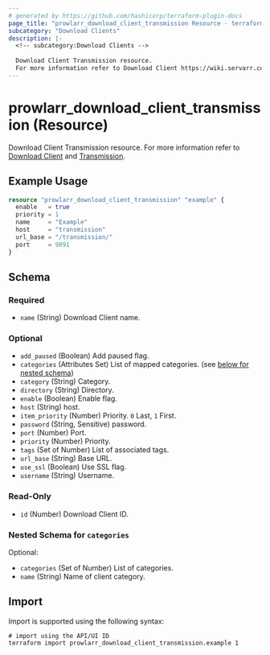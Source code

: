```yaml
---
# generated by https://github.com/hashicorp/terraform-plugin-docs
page_title: "prowlarr_download_client_transmission Resource - terraform-provider-prowlarr"
subcategory: "Download Clients"
description: |-
  <!-- subcategory:Download Clients -->
  
  Download Client Transmission resource.
  For more information refer to Download Client https://wiki.servarr.com/prowlarr/settings#download-clients and Transmission https://wiki.servarr.com/prowlarr/supported#transmission.
---
```


# prowlarr_download_client_transmission (Resource)

<!-- subcategory:Download Clients -->
Download Client Transmission resource.
For more information refer to [Download Client](https://wiki.servarr.com/prowlarr/settings#download-clients) and [Transmission](https://wiki.servarr.com/prowlarr/supported#transmission).

## Example Usage

```terraform
resource "prowlarr_download_client_transmission" "example" {
  enable   = true
  priority = 1
  name     = "Example"
  host     = "transmission"
  url_base = "/transmission/"
  port     = 9091
}
```

<!-- schema generated by tfplugindocs -->
## Schema

### Required

- `name` (String) Download Client name.

### Optional

- `add_paused` (Boolean) Add paused flag.
- `categories` (Attributes Set) List of mapped categories. (see [below for nested schema](#nestedatt--categories))
- `category` (String) Category.
- `directory` (String) Directory.
- `enable` (Boolean) Enable flag.
- `host` (String) host.
- `item_priority` (Number) Priority. `0` Last, `1` First.
- `password` (String, Sensitive) password.
- `port` (Number) Port.
- `priority` (Number) Priority.
- `tags` (Set of Number) List of associated tags.
- `url_base` (String) Base URL.
- `use_ssl` (Boolean) Use SSL flag.
- `username` (String) Username.

### Read-Only

- `id` (Number) Download Client ID.

<a id="nestedatt--categories"></a>
### Nested Schema for `categories`

Optional:

- `categories` (Set of Number) List of categories.
- `name` (String) Name of client category.

## Import

Import is supported using the following syntax:

```shell
# import using the API/UI ID
terraform import prowlarr_download_client_transmission.example 1
```
